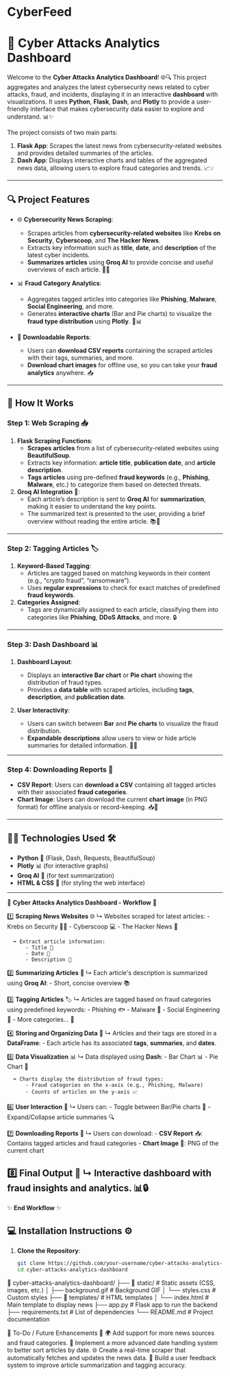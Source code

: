 # CyberFeed
# 🔐 **Cyber Attacks Analytics Dashboard** 

Welcome to the **Cyber Attacks Analytics Dashboard**! 🌐🔍 This project aggregates and analyzes the latest cybersecurity news related to cyber attacks, fraud, and incidents, displaying it in an interactive **dashboard** with visualizations. It uses **Python**, **Flask**, **Dash**, and **Plotly** to provide a user-friendly interface that makes cybersecurity data easier to explore and understand. 📊✨

The project consists of two main parts:
1. **Flask App**: Scrapes the latest news from cybersecurity-related websites and provides detailed summaries of the articles.
2. **Dash App**: Displays interactive charts and tables of the aggregated news data, allowing users to explore fraud categories and trends. 📈💡

---

## 🔍 **Project Features**

- 🌐 **Cybersecurity News Scraping**:
  - Scrapes articles from **cybersecurity-related websites** like **Krebs on Security**, **Cyberscoop**, and **The Hacker News**.
  - Extracts key information such as **title**, **date**, and **description** of the latest cyber incidents.
  - **Summarizes articles** using **Groq AI** to provide concise and useful overviews of each article. 🤖📝

- 📊 **Fraud Category Analytics**:
  - Aggregates tagged articles into categories like **Phishing**, **Malware**, **Social Engineering**, and more.
  - Generates **interactive charts** (Bar and Pie charts) to visualize the **fraud type distribution** using **Plotly**. 🔄📊

- 💾 **Downloadable Reports**:
  - Users can **download CSV reports** containing the scraped articles with their tags, summaries, and more.
  - **Download chart images** for offline use, so you can take your **fraud analytics** anywhere. 📥
---
## 🚀 **How It Works**

### **Step 1: Web Scraping** 📥
1. **Flask Scraping Functions**:
   - **Scrapes articles** from a list of cybersecurity-related websites using **BeautifulSoup**.
   - Extracts key information: **article title**, **publication date**, and **article description**.
   - **Tags articles** using pre-defined **fraud keywords** (e.g., **Phishing**, **Malware**, etc.) to categorize them based on detected threats.
2. **Groq AI Integration** 🧠:
   - Each article’s description is sent to **Groq AI** for **summarization**, making it easier to understand the key points.
   - The summarized text is presented to the user, providing a brief overview without reading the entire article. 📚💬
---
### **Step 2: Tagging Articles** 🏷️
1. **Keyword-Based Tagging**:
   - Articles are tagged based on matching keywords in their content (e.g., “crypto fraud”, “ransomware”).
   - Uses **regular expressions** to check for exact matches of predefined **fraud keywords**.
2. **Categories Assigned**:
   - Tags are dynamically assigned to each article, classifying them into categories like **Phishing**, **DDoS Attacks**, and more. 🔒
---
### **Step 3: Dash Dashboard** 📊
1. **Dashboard Layout**:
   - Displays an **interactive Bar chart** or **Pie chart** showing the distribution of fraud types.
   - Provides a **data table** with scraped articles, including **tags**, **description**, and **publication date**.

2. **User Interactivity**:
   - Users can switch between **Bar** and **Pie charts** to visualize the fraud distribution.
   - **Expandable descriptions** allow users to view or hide article summaries for detailed information. 🔄🔎
---
### **Step 4: Downloading Reports** 💾
- **CSV Report**: Users can **download a CSV** containing all tagged articles with their associated **fraud categories**.
- **Chart Image**: Users can download the current **chart image** (in PNG format) for offline analysis or record-keeping. 📥💼
---
## 🧑‍💻 **Technologies Used** 🛠️
- **Python** 🐍 (Flask, Dash, Requests, BeautifulSoup)
- **Plotly** 📊 (for interactive graphs)
- **Groq AI** 🤖 (for text summarization)
- **HTML & CSS** 🎨 (for styling the web interface)
---
📝 **Cyber Attacks Analytics Dashboard - Workflow** 🔄

  1️⃣ **Scraping News Websites** 🌐
      ↳ Websites scraped for latest articles:
          - Krebs on Security 🕵️‍♂️
          - Cyberscoop 💻
          - The Hacker News 📰

      ➡️ Extract article information:
          - Title 📝
          - Date 📅
          - Description 🧐
    
  2️⃣ **Summarizing Articles** 🤖
      ↳ Each article's description is summarized using **Groq AI**:
          - Short, concise overview 📚
    
  3️⃣ **Tagging Articles** 🏷️
      ↳ Articles are tagged based on fraud categories using predefined keywords:
          - Phishing 🐟
          - Malware 🦠
          - Social Engineering 🤔
          - More categories... 🔐

  4️⃣ **Storing and Organizing Data** 💾
      ↳ Articles and their tags are stored in a **DataFrame**:
          - Each article has its associated **tags**, **summaries**, and **dates**.
    
  5️⃣ **Data Visualization** 📊
      ↳ Data displayed using **Dash**:
          - Bar Chart 📊
          - Pie Chart 🍰
    
      ➡️ Charts display the distribution of fraud types:
          - Fraud categories on the x-axis (e.g., Phishing, Malware)
          - Counts of articles on the y-axis 📈
    
  6️⃣ **User Interaction** 🔄
      ↳ Users can:
          - Toggle between Bar/Pie charts 🔀
          - Expand/Collapse article summaries 🔍
    
  7️⃣ **Downloading Reports** 💾
      ↳ Users can download:
          - **CSV Report** 📥: Contains tagged articles and fraud categories
          - **Chart Image** 📸: PNG of the current chart
  
  8️⃣ **Final Output** 🎉
      ↳ Interactive dashboard with fraud insights and analytics. 📊🔒
-----------------------------------------------------
✨ **End Workflow** ✨

## 💻 **Installation Instructions** ⚙️

1. **Clone the Repository**:
   ```bash
   git clone https://github.com/your-username/cyber-attacks-analytics-dashboard.git
   cd cyber-attacks-analytics-dashboard

📁 cyber-attacks-analytics-dashboard/
├── 📂 static/                # Static assets (CSS, images, etc.)
│   ├── background.gif        # Background GIF
│   └── styles.css            # Custom styles
├── 📂 templates/             # HTML templates
│   └── index.html           # Main template to display news
├── app.py                    # Flask app to run the backend
├── requirements.txt          # List of dependencies
└── README.md                 # Project documentation


🎯 To-Do / Future Enhancements 🚀
 🌍 Add support for more news sources and fraud categories.
 📅 Implement a more advanced date handling system to better sort articles by date.
 🌐 Create a real-time scraper that automatically fetches and updates the news data.
 💬 Build a user feedback system to improve article summarization and tagging accuracy.

